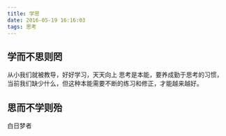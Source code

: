 ```yaml
---
title: 学思
date: 2016-05-19 16:16:03
tags: 思考
---
```

## 学而不思则罔
从小我们就被教导，好好学习，天天向上
思考是本能，要养成勤于思考的习惯，当前我们缺少什么，但这种本能需要不断的练习和修正，才能越来越好。

<!--more-->

## 思而不学则殆
白日梦者
